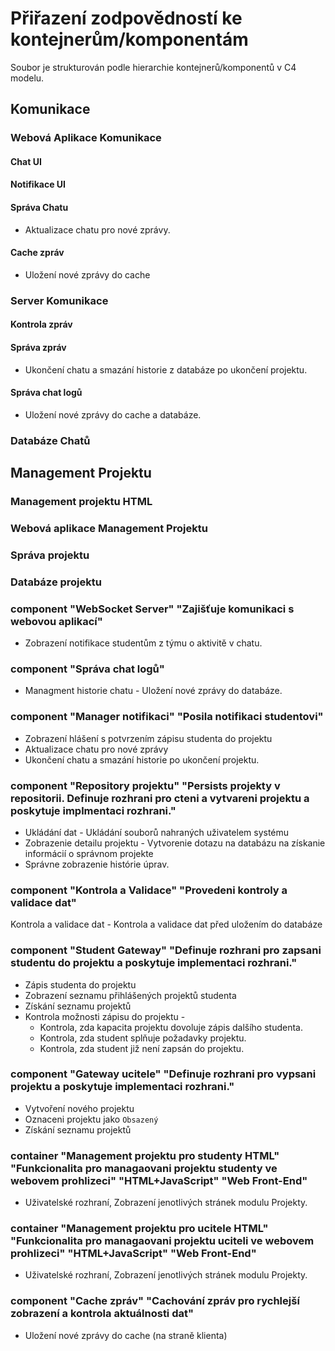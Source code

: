 # Přiřazení zodpovědností ke kontejnerům/komponentám

Soubor je strukturován podle hierarchie kontejnerů/komponentů v C4 modelu.

## Komunikace

### Webová Aplikace Komunikace

#### Chat UI

#### Notifikace UI

#### Správa Chatu

- Aktualizace chatu pro nové zprávy.

#### Cache zpráv

- Uložení nové zprávy do cache

### Server Komunikace

#### Kontrola zpráv

#### Správa zpráv

- Ukončení chatu a smazání historie z databáze po ukončení projektu.

#### Správa chat logů

- Uložení nové zprávy do cache a databáze.

### Databáze Chatů

## Management Projektu

### Management projektu HTML

### Webová aplikace Management Projektu

### Správa projektu

### Databáze projektu


### component "WebSocket Server" "Zajišťuje komunikaci s webovou aplikací"
- Zobrazení notifikace studentům z týmu o aktivitě v chatu.

### component "Správa chat logů" 
- Managment historie chatu - Uložení nové zprávy do databáze.

### component "Manager notifikaci" "Posila notifikaci studentovi"  
- Zobrazení hlášení s potvrzením zápisu studenta do projektu 
- Aktualizace chatu pro nové zprávy
- Ukončení chatu a smazání historie po ukončení projektu.


### component "Repository projektu" "Persists projekty v repositorii. Definuje rozhrani pro cteni a vytvareni projektu a poskytuje implmentaci rozhrani."
- Ukládání dat - Ukládání souborů nahraných uživatelem systému
- Zobrazenie detailu projektu - Vytvorenie dotazu na databázu na získanie informácií o správnom projekte
- Správne zobrazenie histórie úprav.

### component "Kontrola a Validace" "Provedeni kontroly a validace dat"
Kontrola a validace dat - Kontrola a validace dat před uložením do databáze

### component "Student Gateway" "Definuje rozhrani pro zapsani studentu do projektu a poskytuje implementaci rozhrani."
- Zápis studenta do projektu
- Zobrazení seznamu přihlášených projektů studenta
- Získání seznamu projektů
- Kontrola možnosti zápisu do projektu - 
  - Kontrola, zda kapacita projektu dovoluje zápis dalšího studenta.
  - Kontrola, zda student splňuje požadavky projektu.
  - Kontrola, zda student již není zapsán do projektu.

### component "Gateway ucitele" "Definuje rozhrani pro vypsani projektu a poskytuje implementaci rozhrani."
- Vytvoření nového projektu
- Oznaceni projektu jako `Obsazený`
- Získání seznamu projektů


### container "Management projektu pro studenty HTML" "Funkcionalita pro managaovani projektu studenty ve webovem prohlizeci" "HTML+JavaScript" "Web Front-End"
- Uživatelské rozhraní, Zobrazení jenotlivých stránek modulu Projekty.

### container "Management projektu pro ucitele HTML" "Funkcionalita pro managaovani projektu uciteli ve webovem prohlizeci" "HTML+JavaScript" "Web Front-End"
- Uživatelské rozhraní, Zobrazení jenotlivých stránek modulu Projekty.

### component "Cache zpráv" "Cachování zpráv pro rychlejší zobrazení a kontrola aktuálnosti dat"
- Uložení nové zprávy do cache (na straně klienta)

